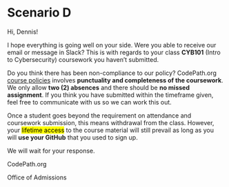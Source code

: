 # Scenario D

Hi, Dennis!

I hope everything is going well on your side. Were you able to receive our email or message in Slack? This is with regards to your class **CYB101** (Intro to Cybersecurity) coursework you haven’t submitted.

Do you think there has been non-compliance to our policy? CodePath.org [course policies]( https://courses.codepath.org/snippets/ios_university/policies_remote_fall19) involves **punctuality and completeness of the coursework**. We only allow **two (2) absences** and there should be **no missed assignment**. If you think you have submitted within the timeframe given, feel free to communicate with us so we can work this out.

Once a student goes beyond the requirement on attendance and coursework submission, this means withdrawal from the class. However, your <mark>lifetime access</mark> to the course material will still prevail as long as you will **use your GitHub** that you used to sign up.

We will wait for your response.


CodePath.org

Office of Admissions
